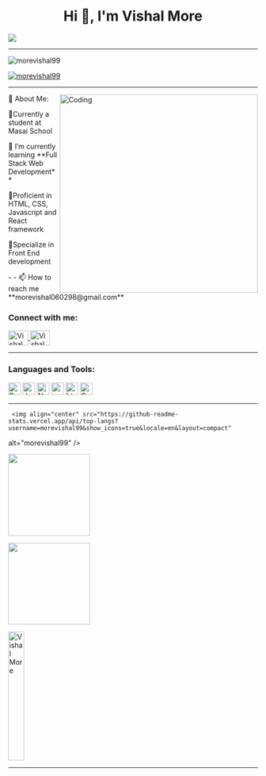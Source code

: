 <h1 align="center">Hi 👋, I'm Vishal More</h1> 
<img align="center" src="https://readme-typing-svg.herokuapp.com/?lines=Aspiring+Full+Stack+Web+Developer;An+Enthusiast;Life-Long+Learner&color=cyan&center=true" />
<hr>
<p align="left">
     <img src="https://komarev.com/ghpvc/?username=morevishal99&label=Profile%20views&color=0e75b6&style=flat" alt="morevishal99" />
</p>
<p align="left">
<a href="https://github.com/ryo-ma/github-profile-trophy">
<img src="https://github-profile-trophy.vercel.app/?username=morevishal99" alt="morevishal99" /></a>
</p>
<hr>
<img src="https://camo.githubusercontent.com/101c98f67298425e9875ecfac1c25efccaf3c966db04609cc4f4e92d6bd12c32/68747470733a2f2f632e74656e6f722e636f6d2f4e4f594633663832625f6741414141432f70726f6772616d6d65722e676966" alt="Coding"
width="400px" align="right" />
<p>💫 About Me:</p>
<p>🔭Currently a student at Masai School</p>
<p>🌱 I’m currently learning **Full Stack Web Development** </p>
<p>🌱Proficient in HTML, CSS, Javascript and React framework</p>
<p>💭Specialize in Front End development</p>
<p>- - 📫 How to reach me **morevishal060298@gmail.com**</p>
<h3 align="left">Connect with me:</h3>
<a href="https://www.linkedin.com/in/vishalmore99/" target="blank">
<img align="center"
src="https://raw.githubusercontent.com/rahuldkjain/github-profile-readme-generator/master/src/images/icons/Social/linked-in-alt.svg"
alt="Vishal More" height="30" width="40" />
</a>
<a href="https://morevishal99.github.io/" target="blank">
<img align="center" src="https://encrypted-tbn0.gstatic.com/images?q=tbn:ANd9GcRWnlUSvwUNWJpC3r3cIrEAOewnnQi0yAdYaQ&usqp=CAU"
     alt="Vishal More" height="30" width="40" />
</a>
<br>
<hr>
<h3 align="left">Languages and Tools:</h3> 
<p>
<img alt="React JS" src="https://img.shields.io/badge/React-323330?style=for-the-badge&logo=react&logoColor=F7DF1E" height="25px" />  
<img alt="Javascript" src="https://img.shields.io/badge/JavaScript-323330?style=for-the-badge&logo=javascript&logoColor=F7DF1E" height="25px" />
<img alt="Nodejs" src="https://img.shields.io/badge/Node.js-339933?style=for-the-badge&logo=nodedotjs&logoColor=white" height="25px" />
<img alt="npm" src="https://img.shields.io/badge/NPM-323330.svg?style=for-the-badge&logo=npm&logoColor=white" height="25px" />
<img alt="html5" src="https://img.shields.io/badge/HTML5-E34F26?style=for-the-badge&logo=html5&logoColor=white" height="25px" />
<img alt="Css3" src="https://img.shields.io/badge/CSS3-1572B6?style=for-the-badge&logo=css3&logoColor=white" height="25px" />     
</p>
<hr>

     <img align="center" src="https://github-readme-stats.vercel.app/api/top-langs?username=morevishal99&show_icons=true&locale=en&layout=compact"
alt="morevishal99" /> 
        
<img align="center" height="165em"
src="https://github-readme-streak-stats.herokuapp.com/?user=morevishal99&show_icons=true&hide_border=true&&count_private=true&include_all_commits=true" />
 


<img align="center" height="165em"
src="https://github-readme-stats.vercel.app/api?username=morevishal99&show_icons=true&hide_border=true&&count_private=true&include_all_commits=true" />
    
<img align="center"   src="https://github-readme-stats.vercel.app/api/top-langs/?username=morevishal99&theme=radical&langs_count=8" alt="Vishal More" height="260px" width="25%" />
<hr>
